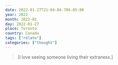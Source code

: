 ```yaml
---
date: 2022-01-27T21:04:04.706-05:00
year: 2022
month: 2022-01
day: 2022-01-27
place: Toronto
country: Canada
tags: ["relate"]
categories: ["thought"]
---
```

> [I love seeing someone living their extraness.]
